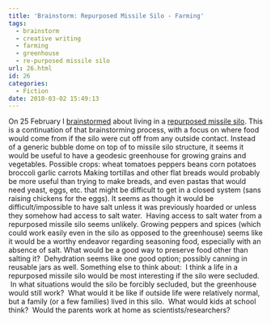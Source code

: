 ```yaml
---
title: 'Brainstorm: Repurposed Missile Silo - Farming'
tags:
  - brainstorm
  - creative writing
  - farming
  - greenhouse
  - re-purposed missile silo
url: 26.html
id: 26
categories:
  - Fiction
date: 2010-03-02 15:49:13
---
```


On 25 February I [brainstormed](http://astranoir.com/?p=16) about living in a [repurposed missile silo](http://www.treehugger.com/files/2010/02/for-sale-atlas-missile-base.php?campaign=th_rss&utm_source=feedburner&utm_medium=feed&utm_campaign=Feed:+treehuggersite+(Treehugger)). This is a continuation of that brainstorming process, with a focus on where food would come from if the silo were cut off from any outside contact. Instead of a generic bubble dome on top of to missile silo structure, it seems it would be useful to have a geodesic greenhouse for growing grains and vegetables. Possible crops: wheat tomatoes peppers beans corn potatoes broccoli garlic carrots Making tortillas and other flat breads would probably be more useful than trying to make breads, and even pastas that would need yeast, eggs, etc. that might be difficult to get in a closed system (sans raising chickens for the eggs). It seems as though it would be difficult/impossible to have salt unless it was previously hoarded or unless they somehow had access to salt water.  Having access to salt water from a repurposed missile silo seems unlikely. Growing peppers and spices (which could work easily even in the silo as opposed to the greenhouse) seems like it would be a worthy endeavor regarding seasoning food, especially with an absence of salt. What would be a good way to preserve food other than salting it?  Dehydration seems like one good option; possibly canning in reusable jars as well. Something else to think about:  I think a life in a repurposed missile silo would be most interesting if the silo were secluded.  In what situations would the silo be forcibly secluded, but the greenhouse would still work?  What would it be like if outside life were relatively normal, but a family (or a few families) lived in this silo.  What would kids at school think?  Would the parents work at home as scientists/researchers?